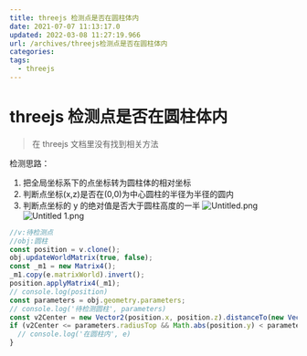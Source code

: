 ```yaml
---
title: threejs 检测点是否在圆柱体内
date: 2021-07-07 11:13:17.0
updated: 2022-03-08 11:27:19.966
url: /archives/threejs检测点是否在圆柱体内
categories:
tags:
  - threejs
---
```


# threejs 检测点是否在圆柱体内

> 在 threejs 文档里没有找到相关方法

检测思路：

1. 把全局坐标系下的点坐标转为圆柱体的相对坐标
2. 判断点坐标(x,z)是否在(0,0)为中心圆柱的半径为半径的圆内
3. 判断点坐标的 y 的绝对值是否大于圆柱高度的一半
   ![Untitled.png](https://cdn.jsdelivr.net/gh/houxiaozhao/imageLibrary@master/uPic/2022/05/20/xtt4T3.png)![Untitled 1.png](https://cdn.jsdelivr.net/gh/houxiaozhao/imageLibrary@master/uPic/2022/05/20/ZCr5BF.png)

```jsx
//v:待检测点
//obj:圆柱
const position = v.clone();
obj.updateWorldMatrix(true, false);
const _m1 = new Matrix4();
_m1.copy(e.matrixWorld).invert();
position.applyMatrix4(_m1);
// console.log(position)
const parameters = obj.geometry.parameters;
// console.log('待检测圆柱', parameters)
const v2Center = new Vector2(position.x, position.z).distanceTo(new Vector2());
if (v2Center <= parameters.radiusTop && Math.abs(position.y) < parameters.height / 2) {
  // console.log('在圆柱内', e)
}
```
